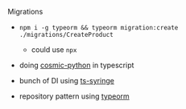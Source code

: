 Migrations

-   `npm i -g typeorm && typeorm migration:create ./migrations/CreateProduct`

    -   could use `npx`

-   doing [cosmic-python](https://github.com/cosmicpython/book) in typescript
-   bunch of DI using [ts-syringe](https://github.com/microsoft/tsyringe)
-   repository pattern using [typeorm](https://github.com/typeorm/typeorm)
